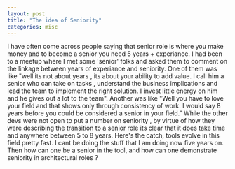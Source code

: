 ```yaml
---
layout: post
title: "The idea of Seniority"
categories: misc
---
```


I have often come across people saying that senior role is where you make money and to become a senior you need 5 years + experiance. I had been to a meetup where I met some  'senior' folks and asked them to comment on the linkage between years of experiance and seniority. One of them was like "well its not about years , its about your ability to add value. I call him a senior who can take on tasks , understand the business implications and lead the team to implement the right solution. I invest little energy on him and he gives out a lot to the team". Another was like "Well you have to love your field and that shows only through consistency of work. I would say 8 years before you could be considered a senior in your field." While the other devs were not open to put a number on seniority , by virtue of how they were describing the transition to a senior role its clear that it does take time and anywhere between 5 to 8 years. Here's the catch, tools evolve in this field pretty fast. I cant be doing the stuff that I am doing now five years on. Then how can one be a senior in the tool, and how can one demonstrate seniority in architectural roles ? 
